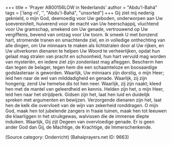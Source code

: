 +++
title = 'Prayer AB00156LOW in Nederlands'
author = "Abdu'l-Bahá"
tags = ['lang-nl', '', "Abdu'l-Bahá", "unsorted"]
+++
Gij ziet mij nederig geknield, o mijn God, deemoedig voor Uw geboden, onderworpen aan Uw soevereiniteit, huiverend voor de macht van Uw heerschappij, vluchtend voor Uw gramschap, smekend om Uw genade, vertrouwend op Uw vergiffenis, bevend van ontzag voor Uw toorn. Ik smeek U met bonzend hart, stromende tranen en smachtende ziel, en in volledige onthechting van alle dingen, om Uw minnaars te maken als lichtstralen door al Uw rijken, en Uw uitverkoren dienaren te helpen Uw Woord te verheerlijken, opdat hun gelaat mag stralen van pracht en schoonheid, hun hart vervuld mag worden van mysteriën, en iedere ziel zijn zondenlast mag afleggen. Bescherm hen dan tegen de belager, tegen hem die een schaamteloze en boosaardige godslasteraar is geworden.
Waarlijk, Uw minnaars zijn dorstig, o mijn Heer; leid hen naar de wel van milddadigheid en genade. Waarlijk, zij zijn hongerig; zend Uw hemelse dis tot hen neer. Waarlijk, zij zijn naakt; kleed hen met de mantel van geleerdheid en kennis.
Helden zijn het, o mijn Heer, leid hen naar het strijdperk. Gidsen zijn het, laat hen luid en duidelijk spreken met argumenten en bewijzen. Verzorgende dienaren zijn het, laat hen de kelk die overvloeit van de wijn van zekerheid ronddragen. O mijn God, maak hen tot jubelende zangers in fraaie tuinen, maak hen tot leeuwen die klaarliggen in het struikgewas, walvissen die de immense diepte induiken.
Waarlijk, Gij zijt Degeen van overvloedige genade. Er is geen ander God dan Gij, de Machtige, de Krachtige, de Immerschenkende.

(Source category: Onderricht)
(Bahaiprayers.net ID: 9663)
